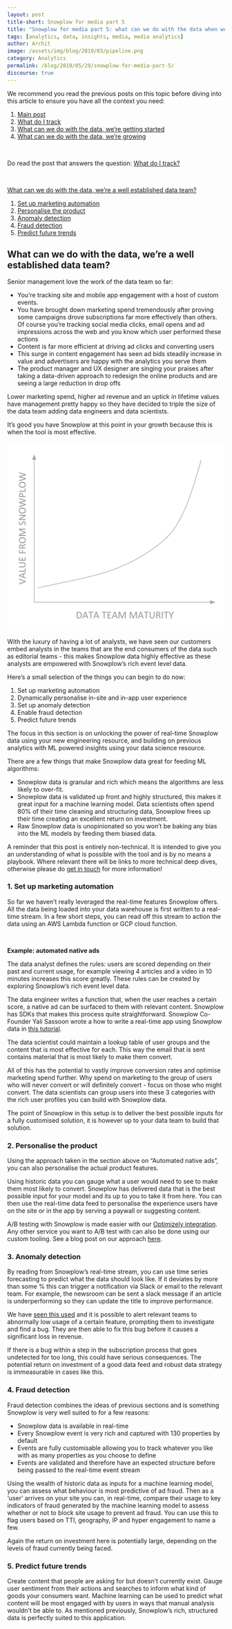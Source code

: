 ```yaml
---
layout: post
title-short: Snowplow for media part 5
title: "Snowplow for media part 5: what can we do with the data when we're well established?"
tags: [analytics, data, insights, media, media analytics]
author: Archit
image: /assets/img/blog/2019/03/pipeline.png
category: Analytics
permalink: /blog/2019/05/29/snowplow-for-media-part-5/
discourse: true
---
```


We recommend you read the previous posts on this topic before diving into this article to ensure you have all the context you need:
1. [Main post](https://snowplowanalytics.com/blog/2019/05/29/snowplow-for-media-part-1/)
2. [What do I track](https://snowplowanalytics.com/blog/2019/05/29/snowplow-for-media-part-2/)
3. [What can we do with the data, we’re getting started](https://snowplowanalytics.com/blog/2019/05/29/snowplow-for-media-part-3/)
4. [What can we do with the data, we’re growing](https://snowplowanalytics.com/blog/2019/05/29/snowplow-for-media-part-4/)

<br>

Do read the post that answers the question: [What do I track?](https://snowplowanalytics.com/blog/2019/05/29/snowplow-for-media-part-2/)

<br>

[What can we do with the data, we’re a well established data team?](#what-can-we-do-with-the-data-were-a-well-established-data-team)
1. [Set up marketing automation](#1-set-up-marketing-automation)
2. [Personalise the product](#2-personalise-the-product)
3. [Anomaly detection](#3-anomaly-detection)
4. [Fraud detection](#4-fraud-detection)
5. [Predict future trends](#5-predict-future-trends)

## What can we do with the data, we’re a well established data team?

Senior management love the work of the data team so far:

- You’re tracking site and mobile app engagement with a host of custom events.
- You have brought down marketing spend tremendously after proving some campaigns drove subscriptions far more effectively than others. Of course you’re tracking social media clicks, email opens and ad impressions across the web and you know which user performed these actions
- Content is far more efficient at driving ad clicks and converting users
- This surge in content engagement has seen ad bids steadily increase in value and advertisers are happy with the analytics you serve them
- The product manager and UX designer are singing your praises after taking a data-driven approach to redesign the online products and are seeing a large reduction in drop offs

Lower marketing spend, higher ad revenue and an uptick in lifetime values have management pretty happy so they have decided to triple the size of the data team adding data engineers and data scientists.

It’s good you have Snowplow at this point in your growth because this is when the tool is most effective.

![Data team maturity][data-team-maturity]

With the luxury of having a lot of analysts, we have seen our customers embed analysts in the teams that are the end consumers of the data such as editorial teams - this makes Snowplow data highly effective as these analysts are empowered with Snowplow’s rich event level data.

Here’s a small selection of the things you can begin to do now:

1. Set up marketing automation
2. Dynamically personalise in-site and in-app user experience
3. Set up anomaly detection
4. Enable fraud detection
5. Predict future trends

The focus in this section is on unlocking the power of real-time Snowplow data using your new engineering resource, and building on previous analytics with ML powered insights using your data science resource.

There are a few things that make Snowplow data great for feeding ML algorithms:
- Snowplow data is granular and rich which means the algorithms are less likely to over-fit.
- Snowplow data is validated up front and highly structured, this makes it great input for a machine learning model. Data scientists often spend 80% of their time cleaning and structuring data, Snowplow frees up their time creating an excellent return on investment.
- Raw Snowplow data is unopinionated so you won’t be baking any bias into the ML models by feeding them biased data.

A reminder that this post is entirely non-technical. It is intended to give you an understanding of what is possible with the tool and is by no means a playbook. Where relevant there will be links to more technical deep dives, otherwise please do [get in touch](https://snowplowanalytics.com/request-demo/) for more information!

### 1. Set up marketing automation

So far we haven’t really leveraged the real-time features Snowplow offers. All the data being loaded into your data warehouse is first written to a real-time stream. In a few short steps, you can read off this stream to action the data using an AWS Lambda function or GCP cloud function.

<br>

**Example: automated native ads**

The data analyst defines the rules: users are scored depending on their past and current usage, for example viewing 4 articles and a video in 10 minutes increases this score greatly. These rules can be created by exploring Snowplow’s rich event level data.

The data engineer writes a function that, when the user reaches a certain score, a native ad can be surfaced to them with relevant content. Snowplow has SDKs that makes this process quite straightforward. Snowplow Co-Founder Yali Sassoon wrote a how to write a real-time app using Snowplow data in [this tutorial](https://discourse.snowplowanalytics.com/t/real-time-reporting-using-aws-lambda-and-dynamodb-a-tutorial-to-compute-the-number-of-players-in-a-game-level-on-the-snowplow-event-stream-1-2/1008).

The data scientist could maintain a lookup table of user groups and the content that is most effective for each. This way the email that is sent contains material that is most likely to make them convert.

All of this has the potential to vastly improve conversion rates and optimise marketing spend further. Why spend on marketing to the group of users who will never convert or will definitely convert - focus on those who might convert. The data scientists can group users into these 3 categories with the rich user profiles you can build with Snowplow data.

The point of Snowplow in this setup is to deliver the best possible inputs for a fully customised solution, it is however up to your data team to build that solution.

### 2. Personalise the product

Using the approach taken in the section above on “Automated native ads”, you can also personalise the actual product features.

Using historic data you can gauge what a user would need to see to make them most likely to convert. Snowplow has delivered data that is the best possible input for your model and its up to you to take it from here. You can then use the real-time data feed to personalise the experience users have on the site or in the app by serving a paywall or suggesting content.

A/B testing with Snowplow is made easier with our [Optimizely integration](https://snowplowanalytics.com/blog/2016/03/03/snowplow-javascript-tracker-2.6.0-released-with-optimizely-and-augur-integration/#optimizely-integration). Any other service you want to A/B test with can also be done using our custom tooling. See a blog post on our approach [here](https://snowplowanalytics.com/blog/2018/05/25/improving-ab-testing-with-event-data-modeling/).

### 3. Anomaly detection

By reading from Snowplow’s real-time stream, you can use time series forecasting to predict what the data should look like. If it deviates by more than some % this can trigger a notification via Slack or email to the relevant team. For example, the newsroom can be sent a slack message if an article is underperforming so they can update the title to improve performance.

We have [seen this used](https://www.youtube.com/watch?v=Fv8rjhUeAr4) and it is possible to alert relevant teams to abnormally low usage of a certain feature, prompting them to investigate and find a bug. They are then able to fix this bug before it causes a significant loss in revenue.

If there is a bug within a step in the subscription process that goes undetected for too long, this could have serious consequences. The potential return on investment of a good data feed and robust data strategy is immeasurable in cases like this.

### 4. Fraud detection

Fraud detection combines the ideas of previous sections and is something Snowplow is very well suited to for a few reasons:

- Snowplow data is available in real-time
- Every Snowplow event is very rich and captured with 130 properties by default
- Events are fully customisable allowing you to track whatever you like with as many properties as you choose to define
- Events are validated and therefore have an expected structure before being passed to the real-time event stream

Using the wealth of historic data as inputs for a machine learning model, you can assess what behaviour is most predictive of ad fraud. Then as a ‘user’ arrives on your site you can, in real-time, compare their usage to key indicators of fraud generated by the machine learning model to assess whether or not to block site usage to prevent ad fraud. You can use this to flag users based on TTI, geography, IP and hyper engagement to name a few.

Again the return on investment here is potentially large, depending on the levels of fraud currently being faced.

### 5. Predict future trends

Create content that people are asking for but doesn’t currently exist. Gauge user sentiment from their actions and searches to inform what kind of goods your consumers want. Machine learning can be used to predict what content will be most engaged with by users in ways that manual analysis wouldn’t be able to. As mentioned previously, Snowplow’s rich, structured data is perfectly suited to this application.

[data-team-maturity]: /assets/img/blog/2019/05/data-team-maturity.png
